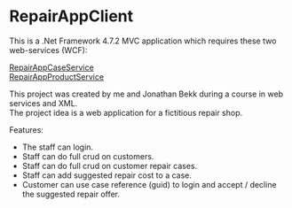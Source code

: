 # RepairAppClient
This is a .Net Framework 4.7.2 MVC application which requires these two web-services (WCF):  
  
[RepairAppCaseService](https://github.com/mattsell82/RepairApp)  
[RepairAppProductService](https://github.com)  
  
This project was created by me and Jonathan Bekk during a course in web services and XML.  
The project idea is a web application for a fictitious repair shop.  
  
Features:  
* The staff can login.
* Staff can do full crud on customers.
* Staff can do full crud on customer repair cases.
* Staff can add suggested repair cost to a case.
* Customer can use case reference (guid) to login and accept / decline the suggested repair offer.  
  
  
